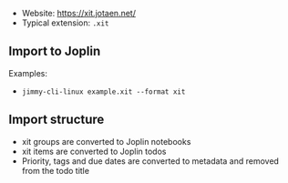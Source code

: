 - Website: <https://xit.jotaen.net/>
- Typical extension: `.xit`

## Import to Joplin

Examples:

- `jimmy-cli-linux example.xit --format xit`

## Import structure

- xit groups are converted to Joplin notebooks
- xit items are converted to Joplin todos
- Priority, tags and due dates are converted to metadata and removed from the todo title

